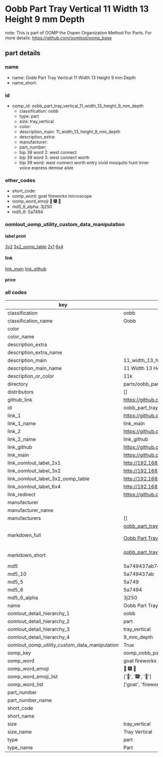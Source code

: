 # Oobb Part Tray Vertical 11 Width 13 Height 9 mm Depth  

note: This is part of OOMP the Oopen Organization Method For Parts. For more details: https://github.com/oomlout/oomp_base

##  part details
  







### name
* name: Oobb Part Tray Vertical 11 Width 13 Height 9 mm Depth
* name_short: 
### id
* oomp_id: oobb_part_tray_vertical_11_width_13_height_9_mm_depth
  * classification: oobb
  * type: part
  * size: tray_vertical
  * color: 
  * description_main: 11_width_13_height_9_mm_depth
  * description_extra: 
  * manufacturer: 
  * part_number: 
  * bip 39 word 2: west connect
  * bip 39 word 3: west connect worth
  * bip 39 word: west connect worth entry vivid mosquito hunt inner voice express demise aisle

### other_codes
* short_code: 
* oomp_word: goat fireworks microscope
* oomp_word_emoji :goat: :fireworks: :microscope:
* md5_6_alpha: 3j250
* md5_6: 5a7494






### oomlout_oomp_utility_custom_data_manipulation
#### label print
[3x2](http://192.168.1.245:1112/?label=oomp%203j250)
[3x2_oomp_table](http://192.168.1.108:1112/?label=oomp%203j250)
[2x1](http://192.168.1.242:1112/?label=oomp%203j250)
[6x4](http://192.168.1.55:1112/?label=oomp%203j250)    

#### link

[link_main](https://github.com/oomlout/oomlout_oomp_version_1_messy/tree/main/parts/oobb_part_tray_vertical_11_width_13_height_9_mm_depth) [link_github](https://github.com/oomlout/oomlout_oomp_version_1_messy/tree/main/parts/oobb_part_tray_vertical_11_width_13_height_9_mm_depth)                             

#### price







### all codes 
| key | value |  
| --- | --- |  
| classification | oobb |  
| classification_name | Oobb |  
| color |  |  
| color_name |  |  
| description_extra |  |  
| description_extra_name |  |  
| description_main | 11_width_13_height_9_mm_depth |  
| description_main_name | 11 Width 13 Height 9 mm Depth |  
| description_or_color | 11k |  
| directory | parts/oobb_part_tray_vertical_11_width_13_height_9_mm_depth |  
| distributors | [] |  
| github_link | https://github.com/oomlout/oomlout_oomp_part_src/tree/main/parts/oobb_part_tray_vertical_11_width_13_height_9_mm_depth |  
| id | oobb_part_tray_vertical_11_width_13_height_9_mm_depth |  
| link_1 | https://github.com/oomlout/oomlout_oomp_version_1_messy/tree/main/parts/oobb_part_tray_vertical_11_width_13_height_9_mm_depth |  
| link_1_name | link_main |  
| link_2 | https://github.com/oomlout/oomlout_oomp_version_1_messy/tree/main/parts/oobb_part_tray_vertical_11_width_13_height_9_mm_depth |  
| link_2_name | link_github |  
| link_github | https://github.com/oomlout/oomlout_oomp_version_1_messy/tree/main/parts/oobb_part_tray_vertical_11_width_13_height_9_mm_depth |  
| link_main | https://github.com/oomlout/oomlout_oomp_version_1_messy/tree/main/parts/oobb_part_tray_vertical_11_width_13_height_9_mm_depth |  
| link_oomlout_label_2x1 | http://192.168.1.242:1112/?label=oomp%203j250 |  
| link_oomlout_label_3x2 | http://192.168.1.245:1112/?label=oomp%203j250 |  
| link_oomlout_label_3x2_oomp_table | http://192.168.1.108:1112/?label=oomp%203j250 |  
| link_oomlout_label_6x4 | http://192.168.1.55:1112/?label=oomp%203j250 |  
| link_redirect | https://github.com/oomlout/oomlout_oomp_version_1_messy/tree/main/parts/oobb_part_tray_vertical_11_width_13_height_9_mm_depth |  
| manufacturer |  |  
| manufacturer_name |  |  
| manufacturers | [] |  
| markdown_full | [oobb_part_tray_vertical_11_width_13_height_9_mm_depth](none)<br>[](none)<br>[Oobb Part Tray Vertical 11 Width 13 Height 9 Mm Depth](none)<br><br> |  
| markdown_short | [oobb_part_tray_vertical_11_width_13_height_9_mm_depth](none)<br><br> |  
| md5 | 5a749437ab746dee407a94bbfbcbcfcb |  
| md5_10 | 5a749437ab |  
| md5_5 | 5a749 |  
| md5_6 | 5a7494 |  
| md5_6_alpha | 3j250 |  
| name | Oobb Part Tray Vertical 11 Width 13 Height 9 mm Depth |  
| oomlout_detail_hierarchy_1 | oobb |  
| oomlout_detail_hierarchy_2 | part |  
| oomlout_detail_hierarchy_3 | tray_vertical |  
| oomlout_detail_hierarchy_4 | 9_mm_depth |  
| oomlout_oomp_utility_custom_data_manipulation | True |  
| oomp_key | oomp_oobb_part_tray_vertical_11_width_13_height_9_mm_depth |  
| oomp_word | goat fireworks microscope |  
| oomp_word_emoji | :goat: :fireworks: :microscope: |  
| oomp_word_emoji_list | [':goat:', ':fireworks:', ':microscope:'] |  
| oomp_word_list | ['goat', 'fireworks', 'microscope'] |  
| part_number |  |  
| part_number_name |  |  
| short_code |  |  
| short_name |  |  
| size | tray_vertical |  
| size_name | Tray Vertical |  
| type | part |  
| type_name | Part |  
